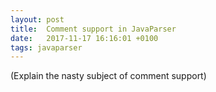 ```yaml
---
layout: post
title:  Comment support in JavaParser
date:   2017-11-17 16:16:01 +0100
tags: javaparser
---
```

(Explain the nasty subject of comment support)